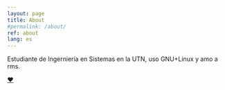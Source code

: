 ```yaml
---
layout: page
title: About
#permalink: /about/
ref: about
lang: es
---
```

Estudiante de Ingerniería en Sistemas en la UTN, uso GNU+Linux y amo a rms.


[❤](https://sushigirl.us "Best chan you'll ever visit")
